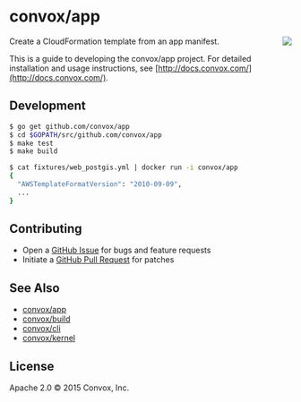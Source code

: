 # convox/app

<a href="https://travis-ci.org/convox/app">
  <img align="right" src="https://travis-ci.org/convox/app.svg?branch=master">
</a>

Create a CloudFormation template from an app manifest.

This is a guide to developing the convox/app project. For detailed
installation and usage instructions, see [http://docs.convox.com/](http://docs.convox.com/).

## Development

```bash
$ go get github.com/convox/app
$ cd $GOPATH/src/github.com/convox/app
$ make test
$ make build

$ cat fixtures/web_postgis.yml | docker run -i convox/app
{
  "AWSTemplateFormatVersion": "2010-09-09",
  ...
}
```

## Contributing

* Open a [GitHub Issue](https://github.com/convox/app/issues/new) for bugs and feature requests
* Initiate a [GitHub Pull Request](https://help.github.com/articles/using-pull-requests/) for patches

## See Also

* [convox/app](https://github.com/convox/app)
* [convox/build](https://github.com/convox/build)
* [convox/cli](https://github.com/convox/cli)
* [convox/kernel](https://github.com/convox/kernel)

## License

Apache 2.0 &copy; 2015 Convox, Inc.

